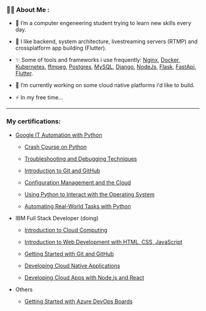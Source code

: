
### :man_technologist: About Me :

- :telescope: I’m a computer engeneering student trying to learn new skills every day.

- :sparkling_heart: I like backend, system architecture, livestreaming servers (RTMP) and crossplatform app building (Flutter).

- :sparkles: Some of tools and frameworks i use frequently: [Nginx](https://www.nginx.com/), [Docker](https://www.docker.com/), [Kubernetes](https://kubernetes.io/), [ffmpeg](https://ffmpeg.org/), [Postgres](https://www.postgresql.org/), [MySQL](https://www.mysql.com/), [Django](https://www.djangoproject.com/), [NodeJs](https://nodejs.org/), [Flask](https://flask.palletsprojects.com/), [FastApi](https://fastapi.tiangolo.com/), [Flutter](https://flutter.dev/).

- :seedling: I’m currently working on some cloud native platforms i'd like to build.

- :zap: In my free time... 


---

### My certifications:

* [Google IT Automation with Python](https://www.coursera.org/account/accomplishments/professional-cert/7EAFS3U5TU9Y)
    
    * [Crash Course on Python](https://www.coursera.org/account/accomplishments/verify/D49FTJV8HCLM)
    
    * [Troubleshooting and Debugging Techniques](https://www.coursera.org/account/accomplishments/verify/N4F3GTQ9NU5H)
    
    * [Introduction to Git and GitHub](https://www.coursera.org/account/accomplishments/verify/LP5Q7D9MZ7X6)
    
    * [Configuration Management and the Cloud](https://www.coursera.org/account/accomplishments/verify/4TX57QW94MKK)
    
    * [Using Python to Interact with the Operating System](https://www.coursera.org/account/accomplishments/verify/DVPCQBQJ9K3N)
    
    * [Automating Real-World Tasks with Python](https://www.coursera.org/account/accomplishments/verify/RBB4NDUD2DPM)

* IBM Full Stack Developer (doing)
    
    * [Introduction to Cloud Computing](https://www.coursera.org/account/accomplishments/verify/LFC9U2D97FRX)

    * [Introduction to Web Development with HTML, CSS, JavaScript](https://www.coursera.org/account/accomplishments/verify/SZKD7RU4D3D9)
    
    * [Getting Started with Git and GitHub](https://www.coursera.org/account/accomplishments/verify/DJLHX5HC4FJG)

    * [Developing Cloud Native Applications](https://www.coursera.org/account/accomplishments/verify/43CPCSZNPGKS)
    
    * [Developing Cloud Apps with Node.js and React](https://www.coursera.org/account/accomplishments/verify/V9G72ZH2JAYQ)
    
* Others
    
    * [Getting Started with Azure DevOps Boards](https://www.coursera.org/account/accomplishments/verify/JX43H8YUVEJU)


<!--
**ronronks/ronronks** is a ✨ _special_ ✨ repository because its `README.md` (this file) appears on your GitHub profile.

Here are some ideas to get you started:

- 🔭 I’m currently working on ...
- 🌱 I’m currently learning ...
- 👯 I’m looking to collaborate on ...
- 🤔 I’m looking for help with ...
- 💬 Ask me about ...
- 📫 How to reach me: ...
- 😄 Pronouns: ...
- ⚡ Fun fact: ...
-->
